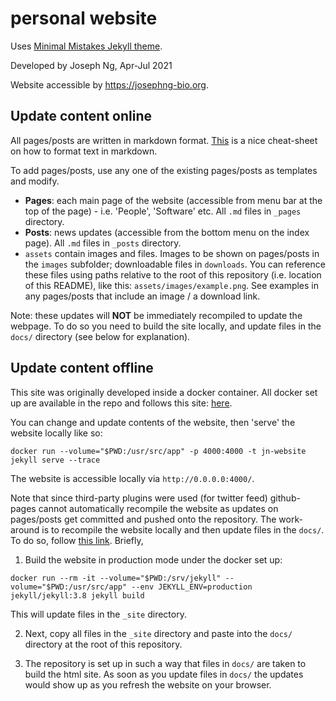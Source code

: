 # personal website

Uses [Minimal Mistakes Jekyll theme](https://mmistakes.github.io/minimal-mistakes/).

Developed by Joseph Ng, Apr-Jul 2021

Website accessible by <https://josephng-bio.org>.

## Update content online

All pages/posts are written in markdown format. [This](https://github.com/adam-p/markdown-here/wiki/Markdown-Cheatsheet) is a nice cheat-sheet on how to format text in markdown.

To add pages/posts, use any one of the existing pages/posts as templates and modify.

* **Pages**: each main page of the website (accessible from menu bar at the top of the page) - i.e. 'People', 'Software' etc. All `.md` files in `_pages` directory.
* **Posts**: news updates (accessible from the bottom menu on the index page). All `.md` files in `_posts` directory.
* `assets` contain images and files. Images to be shown on pages/posts in the `images` subfolder; downloadable files in `downloads`. You can reference these files using paths relative to the root of this repository (i.e. location of this README), like this: `assets/images/example.png`. See examples in any pages/posts that include an image / a download link.

Note: these updates will **NOT** be immediately recompiled to update the webpage. To do so you need to build the site locally, and update files in the `docs/` directory (see below for explanation).

## Update content offline

This site was originally developed inside a docker container. All docker set up are available in the repo and follows this site: [here](https://www.cross-validated.com/Personal-website-with-Minimal-Mistakes-Jekyll-Theme-HOWTO-Part-I/).

You can change and update contents of the website, then 'serve' the website locally like so:

```
docker run --volume="$PWD:/usr/src/app" -p 4000:4000 -t jn-website jekyll serve --trace
```
The website is accessible locally via `http://0.0.0.0:4000/`.

Note that since third-party plugins were used (for twitter feed) github-pages cannot automatically recompile the website as updates on pages/posts get committed and pushed onto the repository. The work-around is to recompile the website locally and then update files in the `docs/`. To do so, follow [this link](https://www.cross-validated.com/Personal-website-with-Minimal-Mistakes-Jekyll-Theme-HOWTO-Part-III/). Briefly,

1. Build the website in production mode under the docker set up:

```
docker run --rm -it --volume="$PWD:/srv/jekyll" --volume="$PWD:/usr/src/app" --env JEKYLL_ENV=production jekyll/jekyll:3.8 jekyll build
```

This will update files in the `_site` directory.

2. Next, copy all files in the `_site` directory and paste into the `docs/` directory at the root of this repository.

3. The repository is set up in such a way that files in `docs/` are taken to build the html site. As soon as you update files in `docs/` the updates would show up as you refresh the website on your browser.
